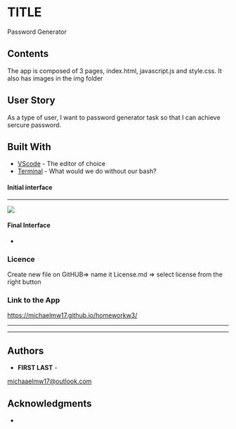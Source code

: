 # TITLE
Password Generator

## Contents
<p>
The app is composed of 3 pages, index.html, javascript.js and style.css. It also has images in the img folder
</p>

## User Story
<p>
As a type of user, I want to password generator task so that I can achieve sercure password.
</p>

## Built With

* [VScode](https://code.visualstudio.com/) - The editor of choice
* [Terminal](https:///) - What would we do without our bash?

#### Initial interface
<hr>

![](imgs/homeworkw3.png)

#### Final Interface

-


### Licence

Create new file on GitHUB=> name it License.md => select license from the right button

### Link to the App
<a href=".">https://michaelmw17.github.io/homeworkw3/</a><hr>
<hr>

## Authors

* **FIRST LAST** - 

michaaelmw17@outlook.com

## Acknowledgments

* 
